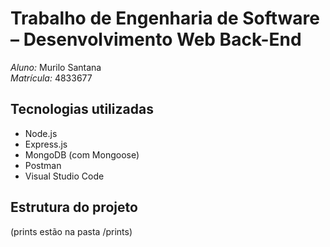 # Trabalho de Engenharia de Software – Desenvolvimento Web Back-End

*Aluno:* Murilo Santana  
*Matrícula:* 4833677

## Tecnologias utilizadas
- Node.js
- Express.js
- MongoDB (com Mongoose)
- Postman
- Visual Studio Code

## Estrutura do projeto
(prints estão na pasta /prints)
